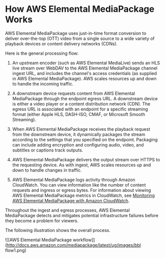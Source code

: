 # How AWS Elemental MediaPackage Works<a name="what-is-flow"></a>

AWS Elemental MediaPackage uses just\-in\-time format conversion to deliver over\-the\-top \(OTT\) video from a single source to a wide variety of playback devices or content delivery networks \(CDNs\)\.

Here is the general processing flow:

1. An upstream encoder \(such as AWS Elemental MediaLive\) sends an HLS live stream over WebDAV to the AWS Elemental MediaPackage channel ingest URL, and includes the channel's access credentials \(as supplied in AWS Elemental MediaPackage\)\. AWS scales resources up and down to handle the incoming traffic\. 

1. A downstream device requests content from AWS Elemental MediaPackage through the endpoint egress URL\. A downstream device is either a video player or a content distribution network \(CDN\)\. The egress URL is associated with an endpoint for a specific streaming format \(either Apple HLS, DASH\-ISO, CMAF, or Microsoft Smooth Streaming\)\.

1. When AWS Elemental MediaPackage receives the playback request from the downstream device, it dynamically packages the stream according to the settings that you specified on the endpoint\. Packaging can include adding encryption and configuring audio, video, and subtitles or captions track outputs\.

1. AWS Elemental MediaPackage delivers the output stream over HTTPS to the requesting device\. As with ingest, AWS scales resources up and down to handle changes in traffic\.

1. AWS Elemental MediaPackage logs activity through Amazon CloudWatch\. You can view information like the number of content requests and ingress or egress bytes\. For information about viewing AWS Elemental MediaPackage metrics in CloudWatch, see [Monitoring AWS Elemental MediaPackage with Amazon CloudWatch](monitoring-cloudwatch.md)\.

Throughout the ingest and egress processes, AWS Elemental MediaPackage detects and mitigates potential infrastructure failures before they become a problem for viewers\. 

The following illustration shows the overall process\.

![\[AWS Elemental MediaPackage workflow\]](http://docs.aws.amazon.com/mediapackage/latest/ug/images/bbl flow1.png)